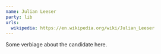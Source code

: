 ```yaml
---
name: Julian Leeser
party: lib
urls:
  wikipedia: https://en.wikipedia.org/wiki/Julian_Leeser
---
```

Some verbiage about the candidate here.
